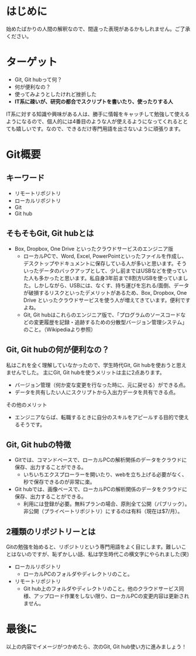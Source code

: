 # はじめに
始めたばかりの人間の解釈なので、間違った表現があるかもしれません。ご了承ください。

# ターゲット
+ Git, Git hubって何？
+ 何が便利なの？
+ 使ってみようとしたけれど挫折した
+ **IT系に疎いが、研究の都合でスクリプトを書いたり、使ったりする人**

IT系に対する知識や興味がある人は、勝手に情報をキャッチして勉強して使えるようになるので、個人的には4番目のような人が使えるようになってくれるととても嬉しいです。なので、できるだけ専門用語を出さないように頑張ります。

# Git概要
## キーワード
+ リモートリポジトリ
+ ローカルリポジトリ
+ Git
+ Git hub

## そもそもGit, Git hubとは
+ Box, Dropbox, One Drive といったクラウドサービスのエンジニア版
  + ローカルPCで、Word, Excel, PowerPointといったファイルを作成し、デスクトップやドキュメントに保存している人が多いと思います。そういったデータのバックアップとして、少し前まではUSBなどを使っていた人も多かったと思います。私自身3年前まで8割方USBを使っていました。しかしながら、USBには、なくす、持ち運びを忘れる/面倒、データが破損するリスクといったデメリットがあるため、Box, Dropbox, One Drive といったクラウドサービスを使う人が増えてきています。便利ですよね。
  + Git, Git hubはこれらのエンジニア版で、「プログラムのソースコードなどの変更履歴を記録・追跡するための分散型バージョン管理システム」のこと。（Wikipediaより参照）

## Git, Git hubの何が便利なの？
私はこれを全く理解していなかったので、学生時代Git, Git hubを使おうと思えませんでした。
主にGit, Git hubを使うメリットは主に2点あります。
+ バージョン管理（何か変な変更を行なった時に、元に戻せる）ができる点。
+ データを共有したい人にスクリプトから入出力データを共有できる点。

その他のメリット
+ エンジニアならば、転職するときに自分のスキルをアピールする目的で使えるそうです。

## Git, Git hubの特徴
+ Gitでは、コマンドベースで、ローカルPCの解析関係のデータをクラウドに保存、出力することができる。
  + いちいちエクスプローラーを開いたり、webを立ち上げる必要がなく、秒で保存できるのが非常に楽。
+ Git hubでは、画像ベースで、ローカルPCの解析関係のデータをクラウドに保存、出力することができる。
  + 利用には登録が必要。無料プランの場合、原則全て公開（パブリック）。非公開（プライベートリポジトリ）にするのは有料（現在は$7/月）。

## 2種類のリポジトリーとは
Gitの勉強を始めると、リポジトリという専門用語をよく目にします。難しいことはないのですが、恥ずかしい話、私は学生時代この横文字にやられました(笑)
+ ローカルリポジトリ
  + ローカルPCのフォルダやディレクトリのこと。
+ リモートリポジトリ
  + Git hub上のフォルダやディレクトリのこと。他のクラウドサービス同様、アップロード作業をしない限り、ローカルPCの変更内容は更新されません。

# 最後に
以上の内容でイメージがつかめたら、次のGit, Git hub使い方に進みましょう！
